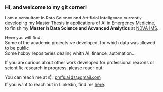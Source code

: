 ### Hi, and welcome to my git corner!

I am a consultant in Data Science and Artificial Inteligence currently developing my Master Thesis in applications of AI in Emergency Medicine, to finish my **Master in Data Science and Advanced Analytics** at [NOVA IMS](https://www.novaims.unl.pt/).

Here you will find:  
  Some of the academic projects we developed, for which data was allowed to be public  
  Some hobby repositories dealing whith AI, finance, automation...  
  
If you are curious about other work developed for professional reasons or scientific research in progress, please reach out.
  
You can reach me at 📫: pmfs.ai.ds@gmail.com  
If you want to reach out in Linkedin, find me [here](https://www.linkedin.com/in/pedro-mfs-alves/).  
